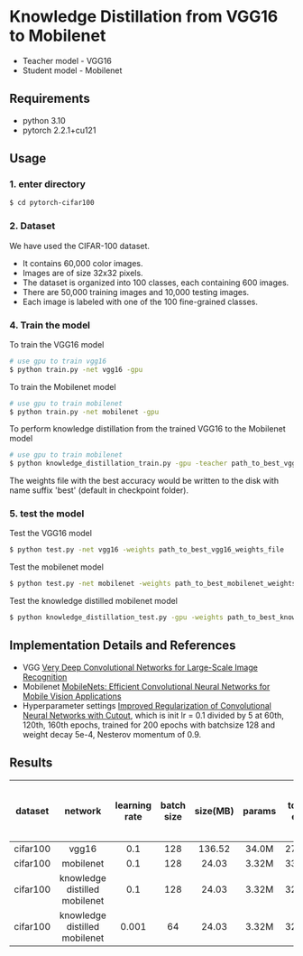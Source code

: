 # Knowledge Distillation from VGG16 to Mobilenet

- Teacher model - VGG16
- Student model - Mobilenet

## Requirements

- python 3.10
- pytorch 2.2.1+cu121

## Usage

### 1. enter directory
```bash
$ cd pytorch-cifar100
```

### 2. Dataset
We have used the CIFAR-100 dataset. 
- It contains 60,000 color images.
- Images are of size 32x32 pixels.
- The dataset is organized into 100 classes, each containing 600 images.
- There are 50,000 training images and 10,000 testing images.
- Each image is labeled with one of the 100 fine-grained classes.

### 4. Train the model
To train the VGG16 model
```bash
# use gpu to train vgg16
$ python train.py -net vgg16 -gpu
```

To train the Mobilenet model
```bash
# use gpu to train mobilenet
$ python train.py -net mobilenet -gpu
```

To perform knowledge distillation from the trained VGG16 to the Mobilenet model
```bash
# use gpu to train mobilenet
$ python knowledge_distillation_train.py -gpu -teacher path_to_best_vgg16_weights_file -student path_to_best_mobilenet_weights_file
```

The weights file with the best accuracy would be written to the disk with name suffix 'best' (default in checkpoint folder).


### 5. test the model
Test the VGG16 model 
```bash
$ python test.py -net vgg16 -weights path_to_best_vgg16_weights_file
```

Test the mobilenet model 
```bash
$ python test.py -net mobilenet -weights path_to_best_mobilenet_weights_file
```

Test the knowledge distilled mobilenet model 
```bash
$ python knowledge_distillation_test.py -gpu -weights path_to_best_knowledge_distilled_mobilenet_weights_file
```

## Implementation Details and References

- VGG [Very Deep Convolutional Networks for Large-Scale Image Recognition](https://arxiv.org/abs/1409.1556v6)
- Mobilenet [MobileNets: Efficient Convolutional Neural Networks for Mobile Vision Applications](https://arxiv.org/abs/1704.04861)
- Hyperparameter settings [Improved Regularization of Convolutional Neural Networks with Cutout](https://arxiv.org/abs/1708.04552v2), which is init lr = 0.1 divided by 5 at 60th, 120th, 160th epochs, trained for 200 epochs with batchsize 128 and weight decay 5e-4, Nesterov momentum of 0.9. 

## Results

|dataset|network|learning rate|batch size|size(MB)|params|top1 err|top5 err|time(ms) per inference step (CPU)|time(ms) per inference step (CPU)|FLOPs|
|:-----:|:-----:|:----:|:----:|:------:|:----:|:------:|:------:|:--------------:|:--------------:|:---------:|
|cifar100|vgg16|0.1|128|136.52|34.0M|27.77|10.12|164.3091|11.0140|334.14|
|cifar100|mobilenet|0.1|128|24.03|3.32M|33.06|10.15|62.9727|9.4442|48.32|
|cifar100|knowledge distilled mobilenet|0.1|128|24.03|3.32M|32.61|10.26|63.8224|9.7993|48.32|
|cifar100|knowledge distilled mobilenet|0.001|64|24.03|3.32M|32.16|10.83|65.0266|8.7168|48.32|
